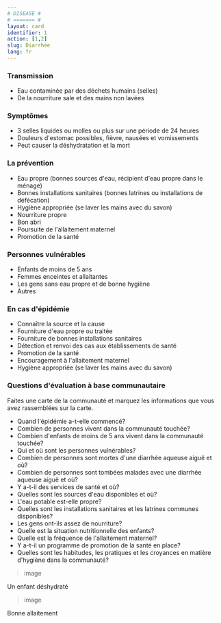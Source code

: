 ```yaml
---
# DISEASE #
# ======= #
layout: card
identifier: 1 
action: [1,2]
slug: Diarrhée
lang: fr
---
```


### Transmission

- Eau contaminée par des déchets humains (selles)
- De la nourriture sale et des mains non lavées

### Symptômes

- 3 selles liquides ou molles ou plus sur une période de 24 heures
- Douleurs d'estomac possibles, fièvre, nausées et vomissements
- Peut causer la déshydratation et la mort

### La prévention

- Eau propre (bonnes sources d'eau, récipient d'eau propre dans le ménage)
- Bonnes installations sanitaires (bonnes latrines ou installations de défécation)
- Hygiène appropriée (se laver les mains avec du savon)
- Nourriture propre
- Bon abri
- Poursuite de l'allaitement maternel
- Promotion de la santé

### Personnes vulnérables

- Enfants de moins de 5 ans
- Femmes enceintes et allaitantes
- Les gens sans eau propre et de bonne hygiène
- Autres

### En cas d'épidémie

- Connaître la source et la cause
- Fourniture d'eau propre ou traitée
- Fourniture de bonnes installations sanitaires
- Détection et renvoi des cas aux établissements de santé
- Promotion de la santé
- Encouragement à l'allaitement maternel
- Hygiène appropriée (se laver les mains avec du savon)

### Questions d'évaluation à base communautaire

Faites une carte de la communauté et marquez les informations que vous avez rassemblées sur la carte.

- Quand l'épidémie a-t-elle commencé?
- Combien de personnes vivent dans la communauté touchée?
- Combien d'enfants de moins de 5 ans vivent dans la communauté touchée?
- Qui et où sont les personnes vulnérables?
- Combien de personnes sont mortes d'une diarrhée aqueuse aiguë et où?
- Combien de personnes sont tombées malades avec une diarrhée aqueuse aiguë et où?
- Y a-t-il des services de santé et où?
- Quelles sont les sources d'eau disponibles et où?
- L'eau potable est-elle propre?
- Quelles sont les installations sanitaires et les latrines communes disponibles?
- Les gens ont-ils assez de nourriture?
- Quelle est la situation nutritionnelle des enfants?
- Quelle est la fréquence de l'allaitement maternel?
- Y a-t-il un programme de promotion de la santé en place?
- Quelles sont les habitudes, les pratiques et les croyances en matière d'hygiène dans la communauté?

> image

Un enfant déshydraté

> image

Bonne allaitement

